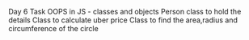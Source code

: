 Day 6 Task
   OOPS in JS - classes and objects
   Person class to hold the details
   Class to calculate uber price
   Class to find the area,radius and circumference of the circle